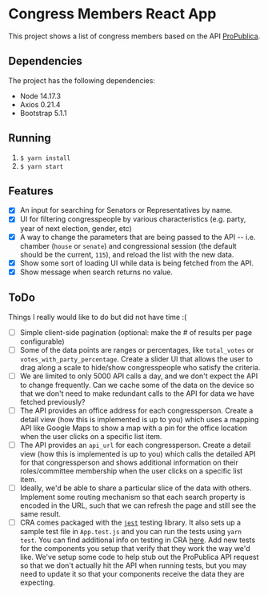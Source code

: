 # Congress Members React App

This project shows a list of congress members based on the API [ProPublica](https://projects.propublica.org/api-docs/congress-api/members/#lists-of-members).

## Dependencies

The project has the following dependencies:

- Node 14.17.3
- Axios 0.21.4
- Bootstrap 5.1.1

## Running

1. `$ yarn install`
2. `$ yarn start`

## Features

- [x] An input for searching for Senators or Representatives by name.
- [x] UI for filtering congresspeople by various characteristics (e.g. party, year of next election, gender, etc)
- [x] A way to change the parameters that are being passed to the API -- i.e. chamber (`house` or `senate`) and congressional session (the default should be the current, `115`), and reload the list with the new data.
- [x] Show some sort of loading UI while data is being fetched from the API.
- [x] Show message when search returns no value.

## ToDo

Things I really would like to do but did not have time :(

- [ ] Simple client-side pagination (optional: make the # of results per page configurable)
- [ ] Some of the data points are ranges or percentages, like `total_votes` or `votes_with_party_percentage`. Create a slider UI that allows the user to drag along a scale to hide/show congresspeople who satisfy the criteria.
- [ ] We are limited to only 5000 API calls a day, and we don't expect the API to change frequently. Can we cache some of the data on the device so that we don't need to make redundant calls to the API for data we have fetched previously?
- [ ] The API provides an office address for each congressperson. Create a detail view (how this is implemented is up to you) which uses a mapping API like Google Maps to show a map with a pin for the office location when the user clicks on a specific list item.
- [ ] The API provides an `api_url` for each congressperson. Create a detail view (how this is implemented is up to you) which calls the detailed API for that congressperson and shows additional information on their roles/committee membership when the user clicks on a specific list item.
- [ ] Ideally, we'd be able to share a particular slice of the data with others. Implement some routing mechanism so that each search property is encoded in the URL, such that we can refresh the page and still see the same result.
- [ ] CRA comes packaged with the [`jest`](https://github.com/facebook/jest) testing library. It also sets up a sample test file in `App.test.js` and you can run the tests using `yarn test`. You can find additional info on testing in CRA [here](https://create-react-app.dev/docs/running-tests/). Add new tests for the components you setup that verify that they work the way we'd like. We've setup some code to help stub out the ProPublica API request so that we don't actually hit the API when running tests, but you may need to update it so that your components receive the data they are expecting.
